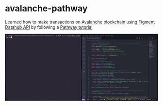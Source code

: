 # avalanche-pathway
Learned how to make transactions on [Avalanche blockchain](https://www.avalabs.org/) using [Figment Datahub API](https://datahub.figment.io) by following a [Pathway tutorial](https://learn.figment.io/figment-learn/pathways#avalanche-pathway)

![](https://github.com/VGasparini/avalanche-pathway/blob/main/demo.gif)
